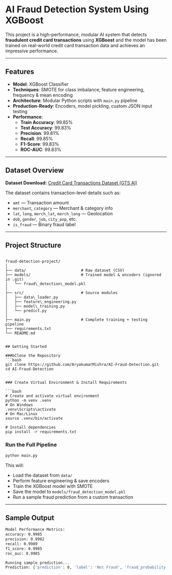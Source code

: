 # AI Fraud Detection System Using XGBoost

This project is a high-performance, modular AI system that detects **fraudulent credit card transactions** using **XGBoost** and the model has been trained on real-world credit card transaction data and achieves an impressive performance.

---

## Features

- **Model**: XGBoost Classifier
- **Techniques**: SMOTE for class imbalance, feature engineering, frequency & mean encoding
- **Architecture**: Modular Python scripts with `main.py` pipeline
- **Production-Ready**: Encoders, model pickling, custom JSON input testing
- **Performance**:
  - **Train Accuracy**: 99.85%
  - **Test Accuracy**: 99.83%
  - **Precision**: 99.81%
  - **Recall**: 99.85%
  - **F1-Score**: 99.83%
  - **ROC-AUC**: 99.83%

---

## Dataset Overview

**Dataset Download:** [Credit Card Transactions Dataset (GTS AI)](https://gts.ai/dataset-download/credit-card-transactions-dataset/)

The dataset contains transaction-level details such as:
- `amt` — Transaction amount
- `merchant`, `category` — Merchant & category info
- `lat`, `long`, `merch_lat`, `merch_long` — Geolocation
- `dob`, `gender`, `job`, `city_pop`, etc.
- `is_fraud` — Binary fraud label

---

## Project Structure

```

fraud-detection-project/
│
├── data/                        # Raw dataset (CSV)
├── models/                      # Trained model & encoders (ignored in .git)
│   └── fraud\_detection\_model.pkl
│
├── src/                         # Source modules
│   ├── data\_loader.py
│   ├── feature\_engineering.py
│   ├── model\_training.py
│   └── predict.py
│
├── main.py                      # Complete training + testing pipeline
├── requirements.txt
└── README.md

````

```

## Getting Started

###bClone the Repository
```bash
git clone https://github.com/AryakumarMishra/AI-Fraud-Detection.git
cd AI-Fraud-Detection
````

```

### Create Virtual Environment & Install Requirements

```bash
# Create and activate virtual environment
python -m venv .venv
# On Windows
.venv\Scripts\activate
# On Mac/Linux
source .venv/bin/activate

# Install dependencies
pip install -r requirements.txt
```



### Run the Full Pipeline

```bash
python main.py
```

This will:

* Load the dataset from `data/`
* Perform feature engineering & save encoders
* Train the XGBoost model with SMOTE
* Save the model to `models/fraud_detection_model.pkl`
* Run a sample fraud prediction from a custom transaction

---

## Sample Output

```bash
Model Performance Metrics:
accuracy: 0.9985
precision: 0.9982
recall: 0.9989
f1_score: 0.9985
roc_auc: 0.9985

Running sample prediction...
Prediction: {'prediction': 0, 'label': 'Not Fraud', 'fraud_probability': 0.1346}
```
